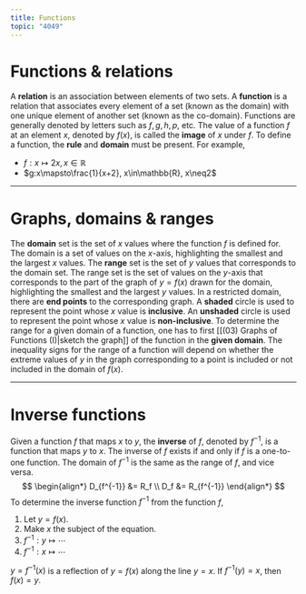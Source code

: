 ```yaml
---
title: Functions
topic: "4049"
---
```

# Functions & relations
A **relation** is an association between elements of two sets.
A **function** is a relation that associates every element of a set (known as the domain) with one unique element of another set (known as the co-domain).
Functions are generally denoted by letters such as $f, g, h, p$, etc.
The value of a function $f$ at an element $x$, denoted by $f(x)$, is called the **image** of $x$ under $f$.
To define a function, the **rule** and **domain** must be present.
For example,
- $f:x\mapsto2x, x\in\mathbb{R}$
- $g:x\mapsto\frac{1}{x+2}, x\in\mathbb{R}, x\neq2$

---
# Graphs, domains & ranges
The **domain** set is the set of $x$ values where the function $f$ is defined for. The domain is a set of values on the $x$-axis, highlighting the smallest and the largest $x$ values.
The **range** set is the set of $y$ values that corresponds to the domain set. The range set is the set of values on the $y$-axis that corresponds to the part of the graph of $y = f(x)$ drawn for the domain, highlighting the smallest and the largest $y$ values.
In a restricted domain, there are **end points** to the corresponding graph. A **shaded** circle is used to represent the point whose $x$ value is **inclusive**. An **unshaded** circle is used to represent the point whose $x$ value is **non-inclusive**.
To determine the range for a given domain of a function, one has to first [[(03) Graphs of Functions (I)|sketch the graph]] of the function in the **given domain**. The inequality signs for the range of a function will depend on whether the extreme values of $y$ in the graph corresponding to a point is included or not included in the domain of $f(x)$.

---
# Inverse functions
Given a function $f$ that maps $x$ to $y$, the **inverse** of $f$, denoted by $f^{-1}$, is a function that maps $y$ to $x$.
The inverse of $f$ exists if and only if $f$ is a one-to-one function.
The domain of $f^{-1}$ is the same as the range of $f$, and vice versa.
$$ 
\begin{align*} D_{f^{-1}} &= R_f \\ D_f &= R_{f^{-1}} \end{align*} 
$$
To determine the inverse function $f^{-1}$ from the function $f$,
1. Let $y = f(x)$.
2. Make $x$ the subject of the equation.
3. $f^{-1}:y\mapsto\cdots$
4. $f^{-1}:x\mapsto\cdots$

$y = f^{-1}(x)$ is a reflection of $y = f(x)$ along the line $y = x$.
If $f^{-1}(y) = x$, then $f(x) = y$.